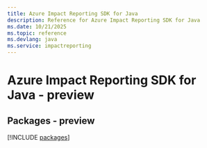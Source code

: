 ```yaml
---
title: Azure Impact Reporting SDK for Java
description: Reference for Azure Impact Reporting SDK for Java
ms.date: 10/21/2025
ms.topic: reference
ms.devlang: java
ms.service: impactreporting
---
```

# Azure Impact Reporting SDK for Java - preview
## Packages - preview
[!INCLUDE [packages](impact-reporting-index.md)]